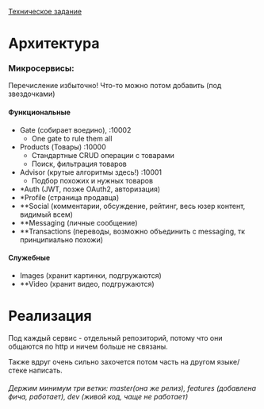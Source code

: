 [Техническое задание](SPECS.md)

# Архитектура

### Микросервисы:

Перечисление избыточно! Что-то можно потом добавить (под звездочками)

#### Функциональные
- Gate (собирает воедино), :10002
  + One gate to rule them all
- Products (Товары) :10000
  + Стандартные CRUD операции с товарами
  + Поиск, фильтрация товаров
- Advisor (крутые алгоритмы здесь!) :10001
  + Подбор похожих и нужных товаров
- *Auth (JWT, позже OAuth2, авторизация)
- *Profile (страница продавца)
- **Social (комментарии, обсуждение, рейтинг, весь юзер контент, видимый всем)
- **Messaging (личные сообщение)
- **Transactions (переводы, возможно объединить с messaging, тк принципиально похожи)

#### Служебные
- Images (хранит картинки, подгружаются)
- **Video (хранит видео, подгружаются)

# Реализация

Под каждый сервис - отдельный репозиторий, потому что они общаются по http и ничем больше не связаны. 

Также вдруг очень сильно захочется потом часть на другом языке/стеке написать.

###### Держим минимум три ветки: master(она же релиз), features (добавлена фича, работает), dev (живой код, чаще не работает)
